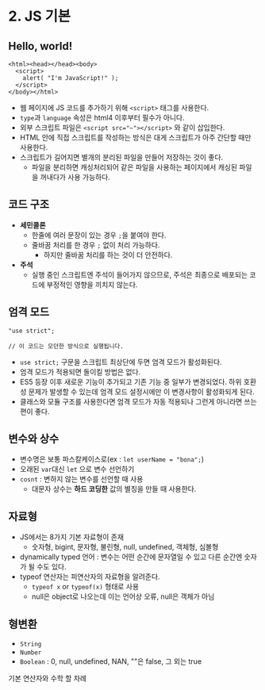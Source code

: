 # 2. JS 기본

## Hello, world!
```
<html><head></head><body>
  <script>
    alert( "I'm JavaScript!" );
  </script>
</body></html>
```

- 웹 페이지에 JS 코드를 추가하기 위해 `<script>` 태그를 사용한다.
- `type`과 `language` 속성은 html4 이후부터 필수가 아니다.
- 외부 스크립트 파일은 `<script src="~"></script>` 와 같이 삽입한다.
- HTML 안에 직접 스크립트를 작성하는 방식은 대게 스크립트가 아주 간단할 때만 사용한다. 
- 스크립트가 길어지면 별개의 분리된 파일을 만들어 저장하는 것이 좋다.
  - 파일을 분리하면 캐싱처리되어 같은 파일을 사용하는 페이지에서 캐싱된 파일을 꺼내다가 사용 가능하다.

## 코드 구조

- **세민콜론**
  - 한줄에 여러 문장이 있는 경우 `;`을 붙여야 한다.
  - 줄바꿈 처리를 한 경우 `;` 없이 처리 가능하다.
    - 하지만 줄바꿈 처리를 하는 것이 더 안전하다.
- **주석**
  - 실행 중인 스크립트엔 주석이 들어가지 않으므로, 주석은 최종으로 배포되는 코드에 부정적인 영향을 끼치지 않는다. 

## 엄격 모드
```
"use strict";

// 이 코드는 모던한 방식으로 실행됩니다.
```
- `use strict;` 구문을 스크립트 최상단에 두면 엄격 모드가 활성화된다.
- 엄격 모드가 적용되면 돌이킬 방법은 없다. 
- ES5 등장 이후 새로운 기능이 추가되고 기존 기능 중 일부가 변경되었다. 하위 호환성 문제가 발생할 수 있는데 엄격 모드 설정시에만 이 변경사항이 활성화되게 된다.
- 클래스와 모듈 구조를 사용한다면 엄격 모드가 자동 적용되나 그런게 아니라면 쓰는 편이 좋다.

## 변수와 상수

- 변수명은 보통 파스칼케이스로(ex : `let userName = "bona";`)
- 오래된 `var`대신 `let` 으로 변수 선언하기
- `cosnt` : 변하지 않는 변수를 선언할 때 사용 
  - 대문자 상수는 **하드 코딩한** 값의 별칭을 만들 때 사용한다. 

## 자료형
- JS에서는 8가지 기본 자료형이 존재 
  - 숫자형, bigint, 문자형, 불린형, null, undefined, 객체형, 심볼형 
- dynamically typed 언어 : 변수는 어떤 순간에 문자열일 수 있고 다른 순간엔 숫자가 될 수도 있다. 
- typeof 연산자는 피연산자의 자료형을 알려준다.
  - `typeof x` or `typeof(x)` 형태로 사용 
  - null은 object로 나오는데 이는 언어상 오류, null은 객체가 아님 

## 형변환
- `String`
- `Number`
- `Boolean` : 0, null, undefined, NAN, ""은 false, 그 외는 true


기본 연산자와 수학 할 차례
